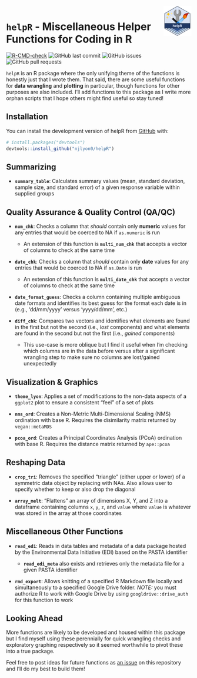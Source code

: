 
<!-- README.md is generated from README.Rmd. Please edit that file -->

<img src = "inst/images/helpR_hex.png" align = "right" width = "15%"/>

# `helpR` - Miscellaneous Helper Functions for Coding in R

<!-- badges: start -->

[![R-CMD-check](https://github.com/njlyon0/helpR/workflows/R-CMD-check/badge.svg)](https://github.com/njlyon0/helpR/actions)
![GitHub last
commit](https://img.shields.io/github/last-commit/njlyon0/helpR)
![GitHub issues](https://img.shields.io/github/issues-raw/njlyon0/helpR)
![GitHub pull
requests](https://img.shields.io/github/issues-pr/njlyon0/helpR)

<!-- badges: end -->

`helpR` is an R package where the only unifying theme of the functions
is honestly just that I wrote them. That said, there are some useful
functions for **data wrangling** and **plotting** in particular, though
functions for other purposes are also included. I’ll add functions to
this package as I write more orphan scripts that I hope others might
find useful so stay tuned!

## Installation

You can install the development version of helpR from
[GitHub](https://github.com/) with:

``` r
# install.packages("devtools")
devtools::install_github("njlyon0/helpR")
```

## Summarizing

- **`summary_table`**: Calculates summary values (mean, standard
  deviation, sample size, and standard error) of a given response
  variable within supplied groups

## Quality Assurance & Quality Control (QA/QC)

- **`num_chk`**: Checks a column that *should* contain only **numeric**
  values for any entries that would be coerced to NA if `as.numeric` is
  run

  - An extension of this function is **`multi_num_chk`** that accepts a
    vector of columns to check at the same time

- **`date_chk`**: Checks a column that *should* contain only **date**
  values for any entries that would be coerced to NA if `as.Date` is run

  - An extension of this function is **`multi_date_chk`** that accepts a
    vector of columns to check at the same time

- **`date_format_guess`**: Checks a column containing multiple ambiguous
  date formats and identifies its best guess for the format each date is
  in (e.g., ‘dd/mm/yyyy’ versus ‘yyyy/dd/mm’, etc.)

- **`diff_chk`**: Compares two vectors and identifies what elements are
  found in the first but not the second (i.e., *lost* components) and
  what elements are found in the second but not the first (i.e.,
  *gained* components)

  - This use-case is more oblique but I find it useful when I’m checking
    which columns are in the data before versus after a significant
    wrangling step to make sure no columns are lost/gained unexpectedly

## Visualization & Graphics

- **`theme_lyon`**: Applies a set of modifications to the non-data
  aspects of a `ggplot2` plot to ensure a consistent “feel” of a set of
  plots

- **`nms_ord`**: Creates a Non-Metric Multi-Dimensional Scaling (NMS)
  ordination with base R. Requires the disimilarity matrix returned by
  `vegan::metaMDS`

- **`pcoa_ord`**: Creates a Principal Coordinates Analysis (PCoA)
  ordination with base R. Requires the distance matrix returned by
  `ape::pcoa`

## Reshaping Data

- **`crop_tri`**: Removes the specified “triangle” (either upper or
  lower) of a symmetric data object by replacing with NAs. Also allows
  user to specify whether to keep or also drop the diagonal

- **`array_melt`**: “Flattens” an array of dimensions X, Y, and Z into a
  dataframe containing columns `x`, `y`, `z`, and `value` where `value`
  is whatever was stored in the array at those coordinates

## Miscellaneous Other Functions

- **`read_edi`**: Reads in data tables and metadata of a data package
  hosted by the Environmental Data Initiative (EDI) based on the PASTA
  identifier

  - **`read_edi_meta`** also exists and retrieves only the metadata file
    for a given PASTA identifier

- **`rmd_export`**: Allows knitting of a specified R Markdown file
  locally and simultaneously to a specified Google Drive folder. *NOTE:*
  you must authorize R to work with Google Drive by using
  `googldrive::drive_auth` for this function to work

## Looking Ahead

More functions are likely to be developed and housed within this package
but I find myself using these perennially for quick wrangling checks and
exploratory graphing respectively so it seemed worthwhile to pivot these
into a true package.

Feel free to post ideas for future functions as [an
issue](https://github.com/njlyon0/helpR/issues) on this repository and
I’ll do my best to build them!

